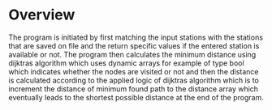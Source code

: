 # Overview
The program is initiated by first matching the input stations with the stations that are saved on
file and the return specific values if the entered station is available or not. The program then
calculates the minimum distance using dijktras algorithm which uses dynamic arrays for
example of type bool which indicates whether the nodes are visited or not and then the distance
is calculated according to the applied logic of dijktras algorithm which is to increment the
distance of minimum found path to the distance array which eventually leads to the shortest
possible distance at the end of the program.
